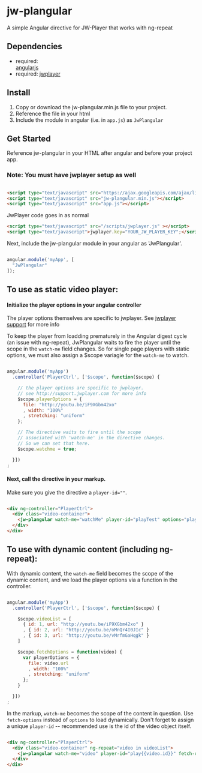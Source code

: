 # jw-plangular

A simple Angular directive for JW-Player that works with ng-repeat

## Dependencies
- required:   
  [angularjs](http://angularjs.org/)
- required: 
  [jwplayer](http//jwplayer.com)

## Install 
1. Copy or download the jw-plangular.min.js file to your project. 
2. Reference the file in your html 
3. Include the module in angular (i.e. in `app.js`) as `JwPlangular`

## Get Started 
Reference jw-plangular in your HTML after angular and before your project app.

### Note:  You must have jwplayer setup as well

```html

<script type="text/javascript" src="https://ajax.googleapis.com/ajax/libs/angularjs/1.2.23/angular.js"></script>
<script type="text/javascript" src="jw-plangular.min.js"></script>
<script type="text/javascript" src="app.js"></script>

```

JwPlayer code goes in as normal

```html
<script type="text/javascript" src="/scripts/jwplayer.js" ></script>
<script type="text/javascript">jwplayer.key="YOUR_JW_PLAYER_KEY";</script>
```

Next, include the jw-plangular module in your angular as 'JwPlangular'.

```js

angular.module('myApp', [  
  "JwPlangular"
]);

```

## To use as static video player:

#### Initialize the player options in your angular controller 

The player options themselves are specific to jwplayer. See [jwplayer support](http://support.jwplayer.com) for more info

To keep the player from loadding prematurely in the Angular digest cycle (an issue with ng-repeat), JwPlangular waits to fire the player until the scope in the `watch-me` field changes. So for single page players with static options, we must also assign a $scope variagle for the `watch-me` to watch. 

```js 

angular.module('myApp')
  .controller('PlayerCtrl', ['$scope', function($scope) {

    // the player options are specific to jwplayer. 
    // see http://support.jwplayer.com for more info
    $scope.playerOptions = {
      file: "http://youtu.be/iF9XGbm42xo"
      , width: "100%"
      , stretching: "uniform"
    };

    // The directive waits to fire until the scope 
    // associated with 'watch-me' in the directive changes.
    // So we can set that here. 
    $scope.watchme = true;

  }])
;

```

#### Next, call the directive in your markup. 

Make sure you give the directive a `player-id=""`. 

```html 

<div ng-controller="PlayerCtrl">
  <div class="video-container">
    <jw-plangular watch-me="watchMe" player-id="playTest" options="playerOptions"></jw-plangular>
  </div>
</div>

``` 

## To use with dynamic content (including ng-repeat): 

With dynamic content, the `watch-me` field becomes the scope of the dynamic content, and we load the player options via a function in the controller. 

```js 

angular.module('myApp')
  .controller('PlayerCtrl', ['$scope', function($scope) {

    $scope.videoList = [
      { id: 1, url: "http://youtu.be/iF9XGbm42xo" }
      , { id: 2, url: "http://youtu.be/oMnQr4I0JIc" }
      , { id: 3, url: "http://youtu.be/vMrfmGaHqgk" }
    ]

    $scope.fetchOptions = function(video) {
      var playerOptions = { 
        file: video.url
        , width: "100%"
        , stretching: "uniform"
      };
    }

  }])
;

```

In the markup, `watch-me` becomes the scope of the content in question. Use `fetch-options` instead of `options` to load dynamically. Don't forget to assign a unique `player-id` -- recommended use is the id of the video object itself. 

```html 

<div ng-controller="PlayerCtrl">
  <div class="video-container" ng-repeat="video in videoList">
    <jw-plangular watch-me="video" player-id="play{{video.id}}" fetch-options="fetchOptions(video)"></jw-plangular>
  </div>
</div>

``` 





